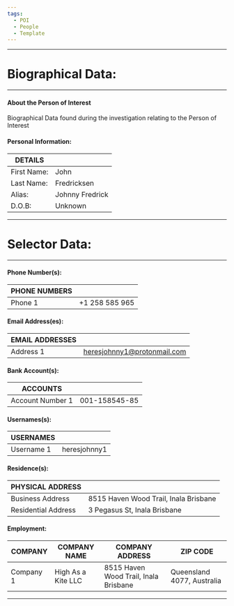 ```yaml
---
tags:
  - POI
  - People
  - Template
---
```

---
# Biographical Data:
---
#### About the Person of Interest
Biographical Data found during the investigation relating to the Person of Interest

#### Personal Information:

| DETAILS     |                 |
| ----------- | --------------- |
| First Name: | John            |
| Last Name:  | Fredricksen     |
| Alias:      | Johnny Fredrick |
| D.O.B:      | Unknown         |

---
# Selector Data:
---
#### Phone Number(s):

| PHONE NUMBERS |                |
| ------------- | -------------- |
| Phone 1       | +1 258 585 965 |

#### Email Address(es):

| EMAIL ADDRESSES |                             |
| --------------- | --------------------------- |
| Address 1       | heresjohnny1@protonmail.com |

#### Bank Account(s):

| ACCOUNTS         |               |
| ---------------- | ------------- |
| Account Number 1 | 001-158545-85 |

#### Usernames(s):

| USERNAMES  |              |
| ---------- | ------------ |
| Username 1 | heresjohnny1 |

#### Residence(s):

| PHYSICAL ADDRESS    |                                       |
| ------------------- | ------------------------------------- |
| Business  Address   | 8515 Haven Wood Trail, Inala Brisbane |
| Residential Address | 3 Pegasus St, Inala Brisbane          |

#### Employment:

| COMPANY   | COMPANY NAME       | COMPANY ADDRESS                       | ZIP CODE                   |
| --------- | ------------------ | ------------------------------------- | -------------------------- |
| Company 1 | High As a Kite LLC | 8515 Haven Wood Trail, Inala Brisbane | Queensland 4077, Australia |

---


